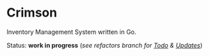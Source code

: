 # Crimson

Inventory Management System written in Go.

Status: **work in progress** (*see refactors branch for [Todo](https://github.com/hambyhacks/Crimson/tree/refactors/docs/ToDo.md) & [Updates](https://github.com/hambyhacks/Crimson/tree/refactors/docs/Updates.md)*)
